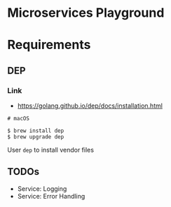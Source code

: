 # Microservices Playground

# Requirements

## DEP

### Link

* https://golang.github.io/dep/docs/installation.html

```shell
# macOS

$ brew install dep
$ brew upgrade dep
```

User `dep` to install vendor files

## TODOs

* Service: Logging
* Service: Error Handling